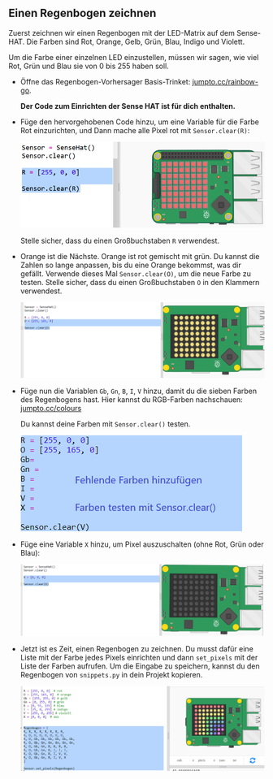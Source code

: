 ## Einen Regenbogen zeichnen

Zuerst zeichnen wir einen Regenbogen mit der LED-Matrix auf dem Sense-HAT. Die Farben sind Rot, Orange, Gelb, Grün, Blau, Indigo und Violett.

Um die Farbe einer einzelnen LED einzustellen, müssen wir sagen, wie viel Rot, Grün und Blau sie von 0 bis 255 haben soll.

+ Öffne das Regenbogen-Vorhersager Basis-Trinket: <a href="http://jumpto.cc/rainbow-go" target="_blank">jumpto.cc/rainbow-go</a>.
    
    **Der Code zum Einrichten der Sense HAT ist für dich enthalten.**

+ Füge den hervorgehobenen Code hinzu, um eine Variable für die Farbe Rot einzurichten, und Dann mache alle Pixel rot mit `Sensor.clear(R)`:
    
    ![screenshot](images/rainbow-red.png)
    
    Stelle sicher, dass du einen Großbuchstaben `R` verwendest.

+ Orange ist die Nächste. Orange ist rot gemischt mit grün. Du kannst die Zahlen so lange anpassen, bis du eine Orange bekommst, was dir gefällt. Verwende dieses Mal `Sensor.clear(O)`, um die neue Farbe zu testen. Stelle sicher, dass du einen Großbuchstaben `O` in den Klammern verwendest.
    
    ![Screenshot](images/rainbow-orange.png)

+ Füge nun die Variablen `Gb`, `Gn`, `B`, `I`, `V` hinzu, damit du die sieben Farben des Regenbogens hast. Hier kannst du RGB-Farben nachschauen: <a href="http://jumpto.cc/colours" target="_blank">jumpto.cc/colours</a>
    
    Du kannst deine Farben mit `Sensor.clear()` testen.
    
    ![Screenshot](images/rainbow-colours.png)

+ Füge eine Variable `X` hinzu, um Pixel auszuschalten (ohne Rot, Grün oder Blau):
    
    ![screenshot](images/rainbow-off.png)

+ Jetzt ist es Zeit, einen Regenbogen zu zeichnen. Du musst dafür eine Liste mit der Farbe jedes Pixels einrichten und dann `set_pixels` mit der Liste der Farben aufrufen. Um die Eingabe zu speichern, kannst du den Regenbogen von `snippets.py` in dein Projekt kopieren.
    
    ![Screenshot](images/rainbow-rainbow.png)
